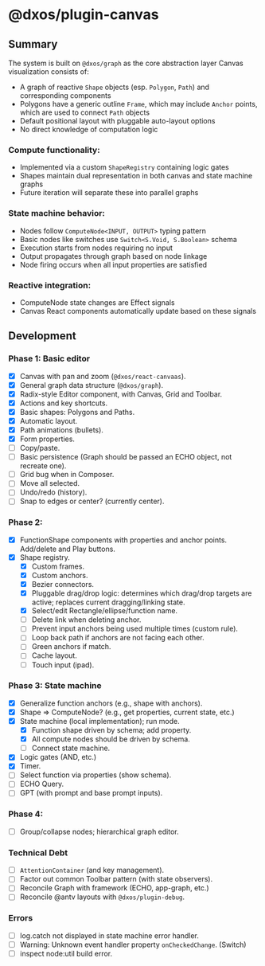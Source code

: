 # @dxos/plugin-canvas

## Summary

The system is built on `@dxos/graph` as the core abstraction layer Canvas visualization consists of:

- A graph of reactive `Shape` objects (esp. `Polygon`, `Path`) and corresponding components
- Polygons have a generic outline `Frame`, which may include `Anchor` points, which are used to connect `Path` objects
- Default positional layout with pluggable auto-layout options
- No direct knowledge of computation logic

### Compute functionality:

- Implemented via a custom `ShapeRegistry` containing logic gates
- Shapes maintain dual representation in both canvas and state machine graphs
- Future iteration will separate these into parallel graphs

### State machine behavior:

- Nodes follow `ComputeNode<INPUT, OUTPUT>` typing pattern
- Basic nodes like switches use `Switch<S.Void, S.Boolean>` schema
- Execution starts from nodes requiring no input
- Output propagates through graph based on node linkage
- Node firing occurs when all input properties are satisfied

### Reactive integration:

- ComputeNode state changes are Effect signals
- Canvas React components automatically update based on these signals


## Development

### Phase 1: Basic editor
- [x] Canvas with pan and zoom (`@dxos/react-canvaas`).
- [x] General graph data structure (`@dxos/graph`).
- [x] Radix-style Editor component, with Canvas, Grid and Toolbar.
- [x] Actions and key shortcuts.
- [x] Basic shapes: Polygons and Paths.
- [x] Automatic layout.
- [x] Path animations (bullets).
- [x] Form properties.
- [ ] Copy/paste.
- [ ] Basic persistence (Graph should be passed an ECHO object, not recreate one).
- [ ] Grid bug when in Composer.
- [ ] Move all selected.
- [ ] Undo/redo (history).
- [ ] Snap to edges or center? (currently center).

### Phase 2: 
- [x] FunctionShape components with properties and anchor points. Add/delete and Play buttons.
- [x] Shape registry.
  - [x] Custom frames.
  - [x] Custom anchors.
  - [x] Bezier connectors.
  - [x] Pluggable drag/drop logic: determines which drag/drop targets are active; replaces current dragging/linking state.
  - [x] Select/edit Rectangle/ellipse/function name.
  - [ ] Delete link when deleting anchor.
  - [ ] Prevent input anchors being used multiple times (custom rule).
  - [ ] Loop back path if anchors are not facing each other.
  - [ ] Green anchors if match.
  - [ ] Cache layout.
  - [ ] Touch input (ipad).

### Phase 3: State machine

- [x] Generalize function anchors (e.g., shape with anchors).
- [x] Shape => ComputeNode? (e.g., get properties, current state, etc.)
- [x] State machine (local implementation); run mode.
  - [x] Function shape driven by schema; add property.
  - [x] All compute nodes should be driven by schema.
  - [ ] Connect state machine.
- [x] Logic gates (AND, etc.)
- [x] Timer.
- [ ] Select function via properties (show schema).
- [ ] ECHO Query.
- [ ] GPT (with prompt and base prompt inputs).

### Phase 4:
- [ ] Group/collapse nodes; hierarchical graph editor. 

### Technical Debt
- [ ] `AttentionContainer` (and key management).
- [ ] Factor out common Toolbar pattern (with state observers).
- [ ] Reconcile Graph with framework (ECHO, app-graph, etc.)
- [ ] Reconcile @antv layouts with `@dxos/plugin-debug`.

### Errors
- [ ] log.catch not displayed in state machine error handler.
- [ ] Warning: Unknown event handler property `onCheckedChange`. (Switch)
- [ ] inspect node:util build error.
